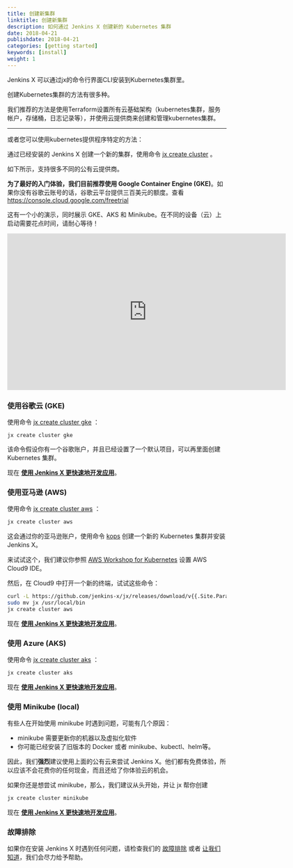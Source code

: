 ```yaml
---
title: 创建新集群
linktitle: 创建新集群
description: 如何通过 Jenkins X 创建新的 Kubernetes 集群
date: 2018-04-21
publishdate: 2018-04-21
categories: [getting started]
keywords: [install]
weight: 1
---
```


Jenkins X 可以通过jx的命令行界面CLI安装到Kubernetes集群里。

创建Kubernetes集群的方法有很多种。

我们推荐的方法是使用Terraform设置所有云基础架构（kubernetes集群，服务帐户，存储桶，日志记录等），并使用云提供商来创建和管理kubernetes集群。

---

或者您可以使用kubernetes提供程序特定的方法：
                
通过已经安装的 Jenkins X 创建一个新的集群，使用命令  [jx create cluster](/commands/jx_create_cluster/) 。

如下所示，支持很多不同的公有云提供商。

__为了最好的入门体验，我们目前推荐使用 Google Container Engine (GKE)__。如果你没有谷歌云账号的话，谷歌云平台提供三百美元的额度。查看 https://console.cloud.google.com/freetrial

这有一个小的演示，同时展示 GKE、AKS 和 Minikube。在不同的设备（云）上启动需要花点时间，请耐心等待！

<iframe width="640" height="360" src="https://www.youtube.com/embed/ELA4tytdFeA" frameborder="0" allow="autoplay; encrypted-media" allowfullscreen></iframe>


### 使用谷歌云 (GKE)

使用命令 [jx create cluster gke](/commands/jx_create_cluster_gke/) ：

    jx create cluster gke

该命令假设你有一个谷歌账户，并且已经设置了一个默认项目，可以再里面创建 Kubernetes 集群。

现在 **[使用 Jenkins X 更快速地开发应用](/zh/docs/getting-started/)**。

### 使用亚马逊 (AWS)

使用命令 [jx create cluster aws](/commands/x_create_cluster_aws) ：

```sh
jx create cluster aws
```

这会通过你的亚马逊账户，使用命令 [kops](https://github.com/kubernetes/kops) 创建一个新的 Kubernetes 集群并安装 Jenkins X。

来试试这个，我们建议你参照 [AWS Workshop for Kubernetes](https://github.com/aws-samples/aws-workshop-for-kubernetes/tree/master/01-path-basics/101-start-here#create-aws-cloud9-environment)  设置 AWS Cloud9 IDE。

然后，在 Cloud9 中打开一个新的终端，试试这些命令：

```sh
curl -L https://github.com/jenkins-x/jx/releases/download/v{{.Site.Params.release}}/jx-linux-amd64.tar.gz | tar xzv
sudo mv jx /usr/local/bin
jx create cluster aws
```

现在 **[使用 Jenkins X 更快速地开发应用](/zh/docs/getting-started/)**。


### 使用 Azure (AKS)

使用命令 [jx create cluster aks](/commands/jx_create_cluster_aks/) ：

```sh
jx create cluster aks
```

现在 **[使用 Jenkins X 更快速地开发应用](/zh/docs/getting-started/)**。

### 使用 Minikube (local)

有些人在开始使用 minikube 时遇到问题，可能有几个原因：

* minikube 需要更新你的机器以及虚拟化软件
* 你可能已经安装了旧版本的 Docker 或者 minikube、kubectl、helm等。

因此，我们**强烈**建议使用上面的公有云来尝试 Jenkins X。他们都有免费体验，所以应该不会花费你的任何现金，而且还给了你体验云的机会。

如果你还是想尝试 minikube，那么，我们建议从头开始，并让 jx 帮你创建

```sh
jx create cluster minikube
```

现在 **[使用 Jenkins X 更快速地开发应用](/zh/docs/getting-started/)**。

### 故障排除

如果你在安装 Jenkins X 时遇到任何问题，请检查我们的 [故障排除](/zh/troubleshooting/faq/) 或者 [让我们知道](/zh/community/)，我们会尽力给予帮助。

